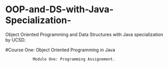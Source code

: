 # OOP-and-DS-with-Java-Specialization-
Object Oriented Programming and Data Structures with Java specialization by UCSD.


#Course One: Object Oriented Programming in Java
                
                Module One: Programming Assignement.
